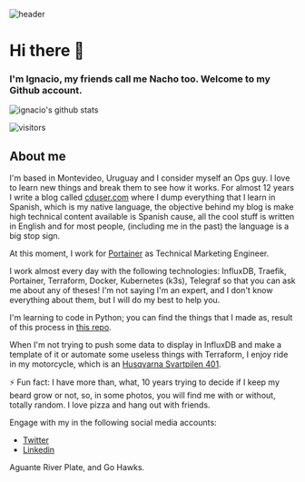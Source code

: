 ![header](https://pbs.twimg.com/profile_banners/80696545/1601740229/1500x500)

# Hi there 👋 
### I'm Ignacio, my friends call me Nacho too. Welcome to my Github account.

![ignacio's github stats](https://github-readme-stats.vercel.app/api?username=xe-nvdk&count_private=true)

![visitors](https://visitor-badge.glitch.me/badge?page_id=xe-nvdk)

## About me

I'm based in Montevideo, Uruguay and I consider myself an Ops guy. I love to learn new things and break them to see how it works. For almost 12 years I write a blog called [cduser.com](https://cduser.com/) where I dump everything that I learn in Spanish, which is my native language, the objective behind my blog is make high technical content available is Spanish cause, all the cool stuff is written in English and for most people, (including me in the past) the language is a big stop sign.

At this moment, I work for [Portainer](https://github.com/portainer/portainer) as Technical Marketing Engineer.

I work almost every day with the following technologies: InfluxDB, Traefik, Portainer, Terraform, Docker, Kubernetes (k3s), Telegraf so that you can ask me about any of theses! I'm not saying I'm an expert, and I don't know everything about them, but I will do my best to help you.

I'm learning to code in Python; you can find the things that I made as, result of this process in [this repo](/learning-python).

When I'm not trying to push some data to display in InfluxDB and make a template of it or automate some useless things with Terraform, I enjoy ride in my motorcycle, which is an [Husqvarna Svartpilen 401](https://www.google.com/search?q=svartpilen+401+2020&tbm=isch&ved=2ahUKEwj-p7-nuvrsAhUgArkGHVnKD2wQ2-cCegQIABAA&oq=svartpilen+401+2020&gs_lcp=CgNpbWcQAzICCAAyBggAEAgQHjIGCAAQCBAeMgYIABAIEB4yBggAEAgQHjIGCAAQCBAeMgYIABAIEB4yBggAEAgQHlD_B1jWC2DmDWgAcAB4AIABVYgB_wKSAQE1mAEAoAEBqgELZ3dzLXdpei1pbWfAAQE&sclient=img&ei=FtSrX_7EDKCE5OUP2ZS_4AY&bih=969&biw=1920).

⚡ Fun fact: I have more than, what, 10 years trying to decide if I keep my beard grow or not, so, in some photos, you will find me with or without, totally random. I love pizza and hang out with friends.

Engage with my in the following social media accounts:

* [Twitter](https://www.twitter.com/hectorivand/)
* [Linkedin](https://linkedin.com/in/hectorivand)

Aguante River Plate, and Go Hawks.

<!--
**xe-nvdk/xe-nvdk** is a ✨ _special_ ✨ repository because its `README.md` (this file) appears on your GitHub profile.
-->
